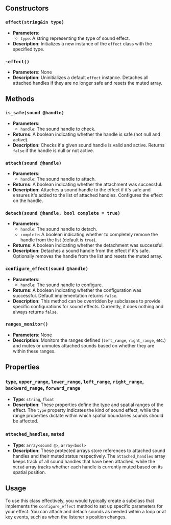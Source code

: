 ## Constructors

### `effect(string&in type)`
- **Parameters**:
  - `type`: A string representing the type of sound effect.
- **Description**: Initializes a new instance of the `effect` class with the specified type.

### `~effect()`
- **Parameters**: None
- **Description**: Uninitializes a default `effect` instance. Detaches all attached handles if they are no longer safe and resets the muted array.

## Methods

### `is_safe(sound @handle)`
- **Parameters**:
  - `handle`: The sound handle to check.
- **Returns**: A boolean indicating whether the handle is safe (not null and active).
- **Description**: Checks if a given sound handle is valid and active. Returns `false` if the handle is null or not active.

### `attach(sound @handle)`
- **Parameters**:
  - `handle`: The sound handle to attach.
- **Returns**: A boolean indicating whether the attachment was successful.
- **Description**: Attaches a sound handle to the effect if it's safe and ensures it's added to the list of attached handles. Configures the effect on the handle.

### `detach(sound @handle, bool complete = true)`
- **Parameters**:
  - `handle`: The sound handle to detach.
  - `complete`: A boolean indicating whether to completely remove the handle from the list (default is `true`).
- **Returns**: A boolean indicating whether the detachment was successful.
- **Description**: Detaches a sound handle from the effect if it's safe. Optionally removes the handle from the list and resets the muted array.

### `configure_effect(sound @handle)`
- **Parameters**:
  - `handle`: The sound handle to configure.
- **Returns**: A boolean indicating whether the configuration was successful. Default implementation returns `false`.
- **Description**: This method can be overridden by subclasses to provide specific configurations for sound effects. Currently, it does nothing and always returns `false`.

### `ranges_monitor()`
- **Parameters**: None
- **Description**: Monitors the ranges defined (`left_range`, `right_range`, etc.) and mutes or unmutes attached sounds based on whether they are within these ranges.

## Properties

### `type`, `upper_range`, `lower_range`, `left_range`, `right_range`, `backward_range`, `forward_range`
- **Type**: `string`, `float`
- **Description**: These properties define the type and spatial ranges of the effect. The `type` property indicates the kind of sound effect, while the range properties dictate within which spatial boundaries sounds should be affected.

### `attached_handles`, `muted`
- **Type**: `array<sound @>`, `array<bool>`
- **Description**: These protected arrays store references to attached sound handles and their muted status respectively. The `attached_handles` array keeps track of all sound handles that have been attached, while the `muted` array tracks whether each handle is currently muted based on its spatial position.

## Usage

To use this class effectively, you would typically create a subclass that implements the `configure_effect` method to set up specific parameters for your effect. You can attach and detach sounds as needed within a loop or at key events, such as when the listener's position changes.
